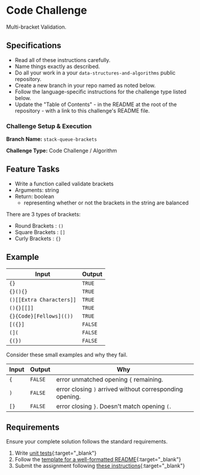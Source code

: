 # Code Challenge

Multi-bracket Validation.

## Specifications

- Read all of these instructions carefully.
- Name things exactly as described.
- Do all your work in a your `data-structures-and-algorithms` public repository.
- Create a new branch in your repo named as noted below.
- Follow the language-specific instructions for the challenge type listed below.
- Update the "Table of Contents" - in the README at the root of the repository - with a link to this challenge's README file.

### Challenge Setup & Execution

**Branch Name:** `stack-queue-brackets`

**Challenge Type:** Code Challenge / Algorithm

## Feature Tasks

- Write a function called validate brackets
- Arguments: string
- Return: boolean
  - representing whether or not the brackets in the string are balanced

There are 3 types of brackets:

- Round Brackets : `()`
- Square Brackets : `[]`
- Curly Brackets : `{}`

## Example

| Input | Output |
|-----|----|
| `{}` | `TRUE` |
| `{}(){}` | `TRUE` |
| `()[[Extra Characters]]` | `TRUE` |
| `(){}[[]]` | `TRUE` |
| `{}{Code}[Fellows](())` | `TRUE` |
| `[({}]` | `FALSE` |
| `(](` | `FALSE` |
| `{(})` | `FALSE` |

Consider these small examples and why they fail.

| Input | Output | Why |
|------|---------|-------|
| `{`  | `FALSE` | error unmatched opening `{` remaining. |
| `)`  | `FALSE` | error closing `)` arrived without corresponding opening. |
| `[}` | `FALSE`  | error closing `}`. Doesn't match opening `(`. |

## Requirements

Ensure your complete solution follows the standard requirements.

1. Write [unit tests](../../Challenge_Testing){:target="_blank"}
1. Follow the [template for a well-formatted README](../../Challenge_Documentation){:target="_blank"}
1. Submit the assignment following [these instructions](../../Challenge_Submission){:target="_blank"}
